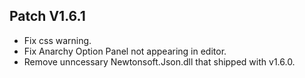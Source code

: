 ﻿## Patch V1.6.1
* Fix css warning.
* Fix Anarchy Option Panel not appearing in editor.
* Remove unncessary Newtonsoft.Json.dll that shipped with v1.6.0.